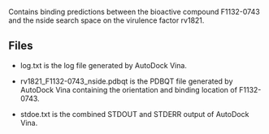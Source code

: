 Contains binding predictions between the bioactive compound F1132-0743 and the nside search space on the virulence factor rv1821.

## Files

- log.txt is the log file generated by AutoDock Vina.

- rv1821_F1132-0743_nside.pdbqt is the PDBQT file generated by AutoDock Vina containing the orientation and binding location of F1132-0743.

- stdoe.txt is the combined STDOUT and STDERR output of AutoDock Vina.

